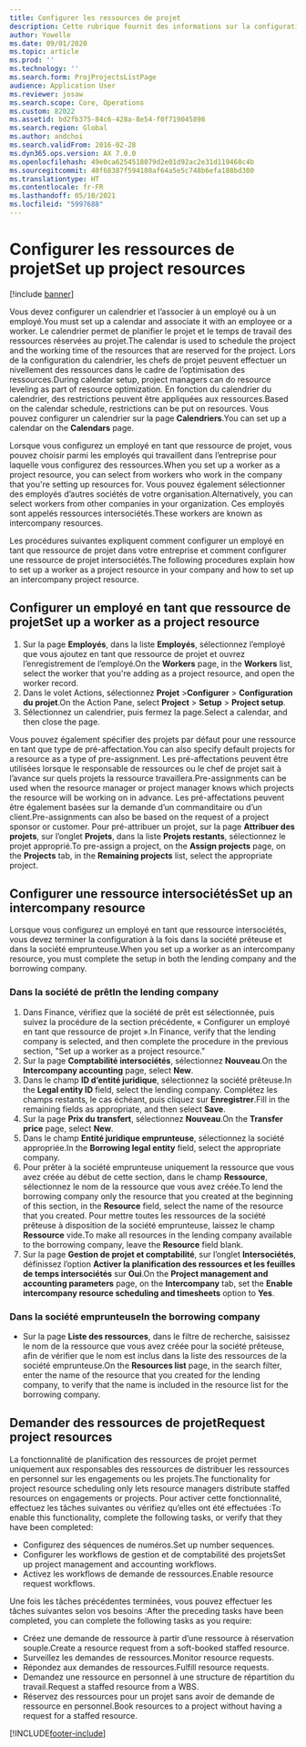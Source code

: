 ```yaml
---
title: Configurer les ressources de projet
description: Cette rubrique fournit des informations sur la configuration ou la demande de ressources de projet.
author: Yowelle
ms.date: 09/01/2020
ms.topic: article
ms.prod: ''
ms.technology: ''
ms.search.form: ProjProjectsListPage
audience: Application User
ms.reviewer: josaw
ms.search.scope: Core, Operations
ms.custom: 82022
ms.assetid: bd2fb375-84c6-428a-8e54-f0f719045898
ms.search.region: Global
ms.author: andchoi
ms.search.validFrom: 2016-02-28
ms.dyn365.ops.version: AX 7.0.0
ms.openlocfilehash: 49e0ca6254518079d2e01d92ac2e31d119468c4b
ms.sourcegitcommit: 40f68387f594180af64a5e5c748b6efa188bd300
ms.translationtype: HT
ms.contentlocale: fr-FR
ms.lasthandoff: 05/10/2021
ms.locfileid: "5997688"
---
```

# <a name="set-up-project-resources"></a><span data-ttu-id="9f5d5-103">Configurer les ressources de projet</span><span class="sxs-lookup"><span data-stu-id="9f5d5-103">Set up project resources</span></span>

[!include [banner](../includes/banner.md)]

<span data-ttu-id="9f5d5-104">Vous devez configurer un calendrier et l’associer à un employé ou à un employé.</span><span class="sxs-lookup"><span data-stu-id="9f5d5-104">You must set up a calendar and associate it with an employee or a worker.</span></span> <span data-ttu-id="9f5d5-105">Le calendrier permet de planifier le projet et le temps de travail des ressources réservées au projet.</span><span class="sxs-lookup"><span data-stu-id="9f5d5-105">The calendar is used to schedule the project and the working time of the resources that are reserved for the project.</span></span> <span data-ttu-id="9f5d5-106">Lors de la configuration du calendrier, les chefs de projet peuvent effectuer un nivellement des ressources dans le cadre de l’optimisation des ressources.</span><span class="sxs-lookup"><span data-stu-id="9f5d5-106">During calendar setup, project managers can do resource leveling as part of resource optimization.</span></span> <span data-ttu-id="9f5d5-107">En fonction du calendrier du calendrier, des restrictions peuvent être appliquées aux ressources.</span><span class="sxs-lookup"><span data-stu-id="9f5d5-107">Based on the calendar schedule, restrictions can be put on resources.</span></span> <span data-ttu-id="9f5d5-108">Vous pouvez configurer un calendrier sur la page **Calendriers**.</span><span class="sxs-lookup"><span data-stu-id="9f5d5-108">You can set up a calendar on the **Calendars** page.</span></span>

<span data-ttu-id="9f5d5-109">Lorsque vous configurez un employé en tant que ressource de projet, vous pouvez choisir parmi les employés qui travaillent dans l’entreprise pour laquelle vous configurez des ressources.</span><span class="sxs-lookup"><span data-stu-id="9f5d5-109">When you set up a worker as a project resource, you can select from workers who work in the company that you're setting up resources for.</span></span> <span data-ttu-id="9f5d5-110">Vous pouvez également sélectionner des employés d’autres sociétés de votre organisation.</span><span class="sxs-lookup"><span data-stu-id="9f5d5-110">Alternatively, you can select workers from other companies in your organization.</span></span> <span data-ttu-id="9f5d5-111">Ces employés sont appelés ressources intersociétés.</span><span class="sxs-lookup"><span data-stu-id="9f5d5-111">These workers are known as intercompany resources.</span></span>

<span data-ttu-id="9f5d5-112">Les procédures suivantes expliquent comment configurer un employé en tant que ressource de projet dans votre entreprise et comment configurer une ressource de projet intersociétés.</span><span class="sxs-lookup"><span data-stu-id="9f5d5-112">The following procedures explain how to set up a worker as a project resource in your company and how to set up an intercompany project resource.</span></span>

## <a name="set-up-a-worker-as-a-project-resource"></a><span data-ttu-id="9f5d5-113">Configurer un employé en tant que ressource de projet</span><span class="sxs-lookup"><span data-stu-id="9f5d5-113">Set up a worker as a project resource</span></span>

1. <span data-ttu-id="9f5d5-114">Sur la page **Employés**, dans la liste **Employés**, sélectionnez l’employé que vous ajoutez en tant que ressource de projet et ouvrez l’enregistrement de l’employé.</span><span class="sxs-lookup"><span data-stu-id="9f5d5-114">On the **Workers** page, in the **Workers** list, select the worker that you're adding as a project resource, and open the worker record.</span></span>
2. <span data-ttu-id="9f5d5-115">Dans le volet Actions, sélectionnez **Projet** &gt;**Configurer** &gt; **Configuration du projet**.</span><span class="sxs-lookup"><span data-stu-id="9f5d5-115">On the Action Pane, select **Project** &gt; **Setup** &gt; **Project setup**.</span></span>
3. <span data-ttu-id="9f5d5-116">Sélectionnez un calendrier, puis fermez la page.</span><span class="sxs-lookup"><span data-stu-id="9f5d5-116">Select a calendar, and then close the page.</span></span>

<span data-ttu-id="9f5d5-117">Vous pouvez également spécifier des projets par défaut pour une ressource en tant que type de pré-affectation.</span><span class="sxs-lookup"><span data-stu-id="9f5d5-117">You can also specify default projects for a resource as a type of pre-assignment.</span></span> <span data-ttu-id="9f5d5-118">Les pré-affectations peuvent être utilisées lorsque le responsable de ressources ou le chef de projet sait à l’avance sur quels projets la ressource travaillera.</span><span class="sxs-lookup"><span data-stu-id="9f5d5-118">Pre-assignments can be used when the resource manager or project manager knows which projects the resource will be working on in advance.</span></span> <span data-ttu-id="9f5d5-119">Les pré-affectations peuvent être également basées sur la demande d’un commanditaire ou d’un client.</span><span class="sxs-lookup"><span data-stu-id="9f5d5-119">Pre-assignments can also be based on the request of a project sponsor or customer.</span></span> <span data-ttu-id="9f5d5-120">Pour pré-attribuer un projet, sur la page **Attribuer des projets**, sur l’onglet **Projets**, dans la liste **Projets restants**, sélectionnez le projet approprié.</span><span class="sxs-lookup"><span data-stu-id="9f5d5-120">To pre-assign a project, on the **Assign projects** page, on the **Projects** tab, in the **Remaining projects** list, select the appropriate project.</span></span>

## <a name="set-up-an-intercompany-resource"></a><span data-ttu-id="9f5d5-121">Configurer une ressource intersociétés</span><span class="sxs-lookup"><span data-stu-id="9f5d5-121">Set up an intercompany resource</span></span>

<span data-ttu-id="9f5d5-122">Lorsque vous configurez un employé en tant que ressource intersociétés, vous devez terminer la configuration à la fois dans la société prêteuse et dans la société emprunteuse.</span><span class="sxs-lookup"><span data-stu-id="9f5d5-122">When you set up a worker as an intercompany resource, you must complete the setup in both the lending company and the borrowing company.</span></span>

### <a name="in-the-lending-company"></a><span data-ttu-id="9f5d5-123">Dans la société de prêt</span><span class="sxs-lookup"><span data-stu-id="9f5d5-123">In the lending company</span></span>

1. <span data-ttu-id="9f5d5-124">Dans Finance, vérifiez que la société de prêt est sélectionnée, puis suivez la procédure de la section précédente, « Configurer un employé en tant que ressource de projet ».</span><span class="sxs-lookup"><span data-stu-id="9f5d5-124">In Finance, verify that the lending company is selected, and then complete the procedure in the previous section, "Set up a worker as a project resource."</span></span>
2. <span data-ttu-id="9f5d5-125">Sur la page **Comptabilité intersociétés**, sélectionnez **Nouveau**.</span><span class="sxs-lookup"><span data-stu-id="9f5d5-125">On the **Intercompany accounting** page, select **New**.</span></span>
3. <span data-ttu-id="9f5d5-126">Dans le champ **ID d’entité juridique**, sélectionnez la société prêteuse.</span><span class="sxs-lookup"><span data-stu-id="9f5d5-126">In the **Legal entity ID** field, select the lending company.</span></span> <span data-ttu-id="9f5d5-127">Complétez les champs restants, le cas échéant, puis cliquez sur **Enregistrer**.</span><span class="sxs-lookup"><span data-stu-id="9f5d5-127">Fill in the remaining fields as appropriate, and then select **Save**.</span></span>
4. <span data-ttu-id="9f5d5-128">Sur la page **Prix du transfert**, sélectionnez **Nouveau**.</span><span class="sxs-lookup"><span data-stu-id="9f5d5-128">On the **Transfer price** page, select **New**.</span></span>
5. <span data-ttu-id="9f5d5-129">Dans le champ **Entité juridique emprunteuse**, sélectionnez la société appropriée.</span><span class="sxs-lookup"><span data-stu-id="9f5d5-129">In the **Borrowing legal entity** field, select the appropriate company.</span></span>
6. <span data-ttu-id="9f5d5-130">Pour prêter à la société emprunteuse uniquement la ressource que vous avez créée au début de cette section, dans le champ **Ressource**, sélectionnez le nom de la ressource que vous avez créée.</span><span class="sxs-lookup"><span data-stu-id="9f5d5-130">To lend the borrowing company only the resource that you created at the beginning of this section, in the **Resource** field, select the name of the resource that you created.</span></span> <span data-ttu-id="9f5d5-131">Pour mettre toutes les ressources de la société prêteuse à disposition de la société emprunteuse, laissez le champ **Ressource** vide.</span><span class="sxs-lookup"><span data-stu-id="9f5d5-131">To make all resources in the lending company available to the borrowing company, leave the **Resource** field blank.</span></span>
7. <span data-ttu-id="9f5d5-132">Sur la page **Gestion de projet et comptabilité**, sur l’onglet **Intersociétés**, définissez l’option **Activer la planification des ressources et les feuilles de temps intersociétés** sur **Oui**.</span><span class="sxs-lookup"><span data-stu-id="9f5d5-132">On the **Project management and accounting parameters** page, on the **Intercompany** tab, set the **Enable intercompany resource scheduling and timesheets** option to **Yes**.</span></span>

### <a name="in-the-borrowing-company"></a><span data-ttu-id="9f5d5-133">Dans la société emprunteuse</span><span class="sxs-lookup"><span data-stu-id="9f5d5-133">In the borrowing company</span></span>

- <span data-ttu-id="9f5d5-134">Sur la page **Liste des ressources**, dans le filtre de recherche, saisissez le nom de la ressource que vous avez créée pour la société prêteuse, afin de vérifier que le nom est inclus dans la liste des ressources de la société emprunteuse.</span><span class="sxs-lookup"><span data-stu-id="9f5d5-134">On the **Resources list** page, in the search filter, enter the name of the resource that you created for the lending company, to verify that the name is included in the resource list for the borrowing company.</span></span>

## <a name="request-project-resources"></a><span data-ttu-id="9f5d5-135">Demander des ressources de projet</span><span class="sxs-lookup"><span data-stu-id="9f5d5-135">Request project resources</span></span>
<span data-ttu-id="9f5d5-136">La fonctionnalité de planification des ressources de projet permet uniquement aux responsables des ressources de distribuer les ressources en personnel sur les engagements ou les projets.</span><span class="sxs-lookup"><span data-stu-id="9f5d5-136">The functionality for project resource scheduling only lets resource managers distribute staffed resources on engagements or projects.</span></span> <span data-ttu-id="9f5d5-137">Pour activer cette fonctionnalité, effectuez les tâches suivantes ou vérifiez qu’elles ont été effectuées :</span><span class="sxs-lookup"><span data-stu-id="9f5d5-137">To enable this functionality, complete the following tasks, or verify that they have been completed:</span></span>

- <span data-ttu-id="9f5d5-138">Configurez des séquences de numéros.</span><span class="sxs-lookup"><span data-stu-id="9f5d5-138">Set up number sequences.</span></span>
- <span data-ttu-id="9f5d5-139">Configurer les workflows de gestion et de comptabilité des projets</span><span class="sxs-lookup"><span data-stu-id="9f5d5-139">Set up project management and accounting workflows.</span></span>
- <span data-ttu-id="9f5d5-140">Activez les workflows de demande de ressources.</span><span class="sxs-lookup"><span data-stu-id="9f5d5-140">Enable resource request workflows.</span></span>

<span data-ttu-id="9f5d5-141">Une fois les tâches précédentes terminées, vous pouvez effectuer les tâches suivantes selon vos besoins :</span><span class="sxs-lookup"><span data-stu-id="9f5d5-141">After the preceding tasks have been completed, you can complete the following tasks as you require:</span></span>

- <span data-ttu-id="9f5d5-142">Créez une demande de ressource à partir d’une ressource à réservation souple.</span><span class="sxs-lookup"><span data-stu-id="9f5d5-142">Create a resource request from a soft-booked staffed resource.</span></span>
- <span data-ttu-id="9f5d5-143">Surveillez les demandes de ressources.</span><span class="sxs-lookup"><span data-stu-id="9f5d5-143">Monitor resource requests.</span></span>
- <span data-ttu-id="9f5d5-144">Répondez aux demandes de ressources.</span><span class="sxs-lookup"><span data-stu-id="9f5d5-144">Fulfill resource requests.</span></span>
- <span data-ttu-id="9f5d5-145">Demandez une ressource en personnel à une structure de répartition du travail.</span><span class="sxs-lookup"><span data-stu-id="9f5d5-145">Request a staffed resource from a WBS.</span></span>
- <span data-ttu-id="9f5d5-146">Réservez des ressources pour un projet sans avoir de demande de ressource en personnel.</span><span class="sxs-lookup"><span data-stu-id="9f5d5-146">Book resources to a project without having a request for a staffed resource.</span></span>


[!INCLUDE[footer-include](../includes/footer-banner.md)]